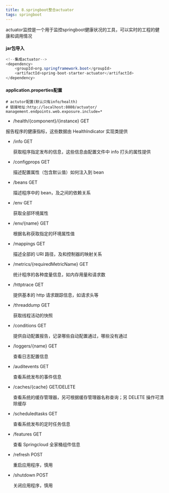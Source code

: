 ```yaml
---
title: 8.springboot整合actuator
tags: springboot
---
```


actuator监控是一个用于监控springboot健康状况的工具，可以实时的工程的健康和调用情况

#### jar包导入

```java
<!--集成actuator-->
<dependency>
    <groupId>org.springframework.boot</groupId>
    <artifactId>spring-boot-starter-actuator</artifactId>
</dependency>
```

#### application.properties配置

```properties
# actutor配置(默认只有info/health) 
# 链接地址:http://localhost:8080/actuator/
management.endpoints.web.exposure.include=*
```

-  /health/{component}/{instance} GET

  报告程序的健康指标，这些数据由 HealthIndicator 实现类提供 

- /info GET

  获取程序指定发布的信息，这些信息由配置文件中 info 打头的属性提供

- /configprops GET

  描述配置属性（包含默认值）如何注入到 bean

- /beans GET

  描述程序中的 bean，及之间的依赖关系

- /env GET

  获取全部环境属性

- /env/{name} GET

  根据名称获取指定的环境属性值

- /mappings GET

  描述全部的 URI 路径，及和控制器的映射关系

- /metrics/{requiredMetricName} GET

  统计程序的各种度量信息，如内存用量和请求数

- /httptrace GET

  提供基本的 http 请求跟踪信息，如请求头等

- /threaddump GET

  获取线程活动的快照

- /conditions GET

  提供自动配置报告，记录哪些自动配置通过，哪些没有通过

- /loggers/{name} GET

  查看日志配置信息

- /auditevents GET

  查看系统发布的事件信息

- /caches/{cache} GET/DELETE

  查看系统的缓存管理器，另可根据缓存管理器名称查询；另 DELETE 操作可清除缓存

- /scheduledtasks GET

  查看系统发布的定时任务信息

- /features GET

  查看 Springcloud 全家桶组件信息

- /refresh POST

  重启应用程序，慎用

- /shutdown POST

  关闭应用程序，慎用